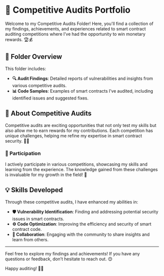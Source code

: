 # 💼 Competitive Audits Portfolio

Welcome to my Competitive Audits Folder! Here, you'll find a collection of my findings, achievements, and experiences related to smart contract auditing competitions where I’ve had the opportunity to win monetary rewards. 🏆💰

## 📂 Folder Overview

This folder includes:

- **🔍 Audit Findings**: Detailed reports of vulnerabilities and insights from various competitive audits.
- **📊 Code Samples**: Examples of smart contracts I’ve audited, including identified issues and suggested fixes.

## 🌟 About Competitive Audits

Competitive audits are exciting opportunities that not only test my skills but also allow me to earn rewards for my contributions. Each competition has unique challenges, helping me refine my expertise in smart contract security. 🧑‍💻

### 📅 Participation

I actively participate in various competitions, showcasing my skills and learning from the experience. The knowledge gained from these challenges is invaluable for my growth in the field! 🌱

## 💡 Skills Developed

Through these competitive audits, I have enhanced my abilities in:

- **🛡️ Vulnerability Identification**: Finding and addressing potential security issues in smart contracts.
- **⚙️ Code Optimization**: Improving the efficiency and security of smart contract code.
- **🤝 Collaboration**: Engaging with the community to share insights and learn from others.

---

Feel free to explore my findings and achievements! If you have any questions or feedback, don’t hesitate to reach out. 😊

Happy auditing! 🕵️‍♂️
